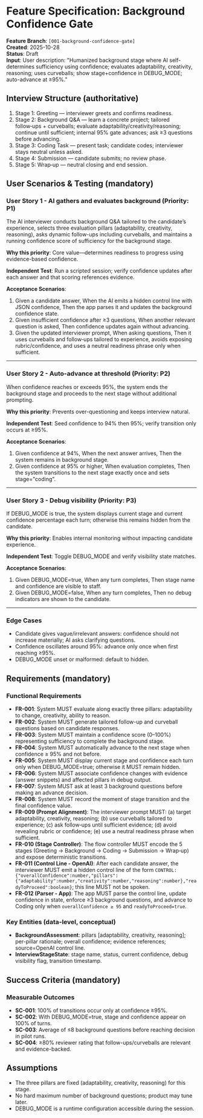 # Feature Specification: Background Confidence Gate

**Feature Branch**: `[001-background-confidence-gate]`  
**Created**: 2025-10-28  
**Status**: Draft  
**Input**: User description: "Humanized background stage where AI self-determines sufficiency using confidence; evaluates adaptability, creativity, reasoning; uses curveballs; show stage+confidence in DEBUG_MODE; auto-advance at ≥95%."

## Interview Structure (authoritative)

1. Stage 1: Greeting — interviewer greets and confirms readiness.
2. Stage 2: Background Q&A — learn a concrete project; tailored follow‑ups + curveballs; evaluate adaptability/creativity/reasoning; continue until sufficient; internal 95% gate advances; ask ≥3 questions before advancing.
3. Stage 3: Coding Task — present task; candidate codes; interviewer stays neutral unless asked.
4. Stage 4: Submission — candidate submits; no review phase.
5. Stage 5: Wrap‑up — neutral closing and end session.

## User Scenarios & Testing (mandatory)

### User Story 1 - AI gathers and evaluates background (Priority: P1)

The AI interviewer conducts background Q&A tailored to the candidate’s experience, selects three evaluation pillars (adaptability, creativity, reasoning), asks dynamic follow-ups including curveballs, and maintains a running confidence score of sufficiency for the background stage.

**Why this priority**: Core value—determines readiness to progress using evidence-based confidence.

**Independent Test**: Run a scripted session; verify confidence updates after each answer and that scoring references evidence.

**Acceptance Scenarios**:

1. Given a candidate answer, When the AI emits a hidden control line with JSON confidence, Then the app parses it and updates the background confidence state.
2. Given insufficient confidence after ≥3 questions, When another relevant question is asked, Then confidence updates again without advancing.
3. Given the updated interviewer prompt, When asking questions, Then it uses curveballs and follow‑ups tailored to experience, avoids exposing rubric/confidence, and uses a neutral readiness phrase only when sufficient.

---

### User Story 2 - Auto-advance at threshold (Priority: P2)

When confidence reaches or exceeds 95%, the system ends the background stage and proceeds to the next stage without additional prompting.

**Why this priority**: Prevents over-questioning and keeps interview natural.

**Independent Test**: Seed confidence to 94% then 95%; verify transition only occurs at ≥95%.

**Acceptance Scenarios**:

1. Given confidence at 94%, When the next answer arrives, Then the system remains in background stage.
2. Given confidence at 95% or higher, When evaluation completes, Then the system transitions to the next stage exactly once and sets stage="coding".

---

### User Story 3 - Debug visibility (Priority: P3)

If DEBUG_MODE is true, the system displays current stage and current confidence percentage each turn; otherwise this remains hidden from the candidate.

**Why this priority**: Enables internal monitoring without impacting candidate experience.

**Independent Test**: Toggle DEBUG_MODE and verify visibility state matches.

**Acceptance Scenarios**:

1. Given DEBUG_MODE=true, When any turn completes, Then stage name and confidence are visible to staff.
2. Given DEBUG_MODE=false, When any turn completes, Then no debug indicators are shown to the candidate.

---

### Edge Cases

- Candidate gives vague/irrelevant answers: confidence should not increase materially; AI asks clarifying questions.
- Confidence oscillates around 95%: advance only once when first reaching ≥95%.
- DEBUG_MODE unset or malformed: default to hidden.

## Requirements (mandatory)

### Functional Requirements

- **FR-001**: System MUST evaluate along exactly three pillars: adaptability to change, creativity, ability to reason.
- **FR-002**: System MUST generate tailored follow-up and curveball questions based on candidate responses.
- **FR-003**: System MUST maintain a confidence score (0–100%) representing sufficiency to complete the background stage.
- **FR-004**: System MUST automatically advance to the next stage when confidence ≥ 95% and not before.
- **FR-005**: System MUST display current stage and confidence each turn only when DEBUG_MODE=true; otherwise it MUST remain hidden.
- **FR-006**: System MUST associate confidence changes with evidence (answer snippets) and affected pillars in debug output.
- **FR-007**: System MUST ask at least 3 background questions before making an advance decision.
- **FR-008**: System MUST record the moment of stage transition and the final confidence value.
- **FR-009 (Prompt Alignment)**: The interviewer prompt MUST: (a) target adaptability, creativity, reasoning; (b) use curveballs tailored to experience; (c) ask follow‑ups until sufficient evidence; (d) avoid revealing rubric or confidence; (e) use a neutral readiness phrase when sufficient.
- **FR-010 (Stage Controller)**: The flow controller MUST encode the 5 stages (Greeting → Background → Coding → Submission → Wrap‑up) and expose deterministic transitions.
- **FR-011 (Control Line - OpenAI)**: After each candidate answer, the interviewer MUST emit a hidden control line of the form `CONTROL: {"overallConfidence":number,"pillars":{"adaptability":number,"creativity":number,"reasoning":number},"readyToProceed":boolean}`; this line MUST not be spoken.
- **FR-012 (Parser - App)**: The app MUST parse the control line, update confidence in state, enforce ≥3 background questions, and advance to Coding only when `overallConfidence ≥ 95` and `readyToProceed=true`.

### Key Entities (data-level, conceptual)

- **BackgroundAssessment**: pillars [adaptability, creativity, reasoning]; per-pillar rationale; overall confidence; evidence references; source=OpenAI control line.
- **InterviewStageState**: stage name, status, current confidence, debug visibility flag, transition timestamp.

## Success Criteria (mandatory)

### Measurable Outcomes

- **SC-001**: 100% of transitions occur only at confidence ≥95%.
- **SC-002**: With DEBUG_MODE=true, stage and confidence appear on 100% of turns.
- **SC-003**: Average of ≤8 background questions before reaching decision in pilot runs.
- **SC-004**: ≥80% reviewer rating that follow-ups/curveballs are relevant and evidence-backed.

## Assumptions

- The three pillars are fixed (adaptability, creativity, reasoning) for this stage.
- No hard maximum number of background questions; product may tune later.
- DEBUG_MODE is a runtime configuration accessible during the session.
